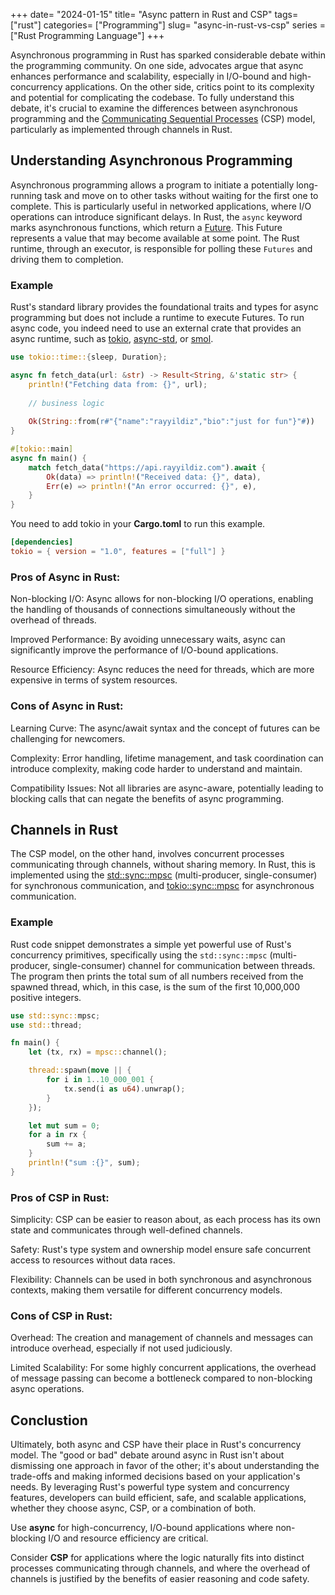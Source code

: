 +++
date= "2024-01-15"
title= "Async pattern in Rust and CSP"
tags= ["rust"]
categories= ["Programming"]
slug= "async-in-rust-vs-csp"
series = ["Rust Programming Language"]
+++

Asynchronous programming in Rust has sparked considerable debate within the programming community. On one side, advocates argue that async enhances performance and scalability, especially in I/O-bound and high-concurrency applications. On the other side, critics point to its complexity and potential for complicating the codebase. To fully understand this debate, it's crucial to examine the differences between asynchronous programming and the [Communicating Sequential Processes](https://en.wikipedia.org/wiki/Communicating_sequential_processes) (CSP) model, particularly as implemented through channels in Rust.


## Understanding Asynchronous Programming


Asynchronous programming allows a program to initiate a potentially long-running task and move on to other tasks without waiting for the first one to complete. This is particularly useful in networked applications, where I/O operations can introduce significant delays. In Rust, the `async` keyword marks asynchronous functions, which return a [Future](https://doc.rust-lang.org/std/future/trait.Future.html). This Future represents a value that may become available at some point. The Rust runtime, through an executor, is responsible for polling these `Futures` and driving them to completion.

### Example

Rust's standard library provides the foundational traits and types for async programming but does not include a runtime to execute Futures. To run async code, you indeed need to use an external crate that provides an async runtime, such as [tokio](https://tokio.rs), [async-std](https://async.rs), or [smol](https://github.com/smol-rs/smol).



```rust
use tokio::time::{sleep, Duration};

async fn fetch_data(url: &str) -> Result<String, &'static str> {
    println!("Fetching data from: {}", url);
    
    // business logic
    
    Ok(String::from(r#"{"name":"rayyildiz","bio":"just for fun"}"#))
}

#[tokio::main]
async fn main() {
    match fetch_data("https://api.rayyildiz.com").await {
        Ok(data) => println!("Received data: {}", data),
        Err(e) => println!("An error occurred: {}", e),
    }
}
```

You need to add tokio in your **Cargo.toml**  to run this example.

```toml
[dependencies]
tokio = { version = "1.0", features = ["full"] }
```

### Pros of Async in Rust:
Non-blocking I/O: Async allows for non-blocking I/O operations, enabling the handling of thousands of connections simultaneously without the overhead of threads.

Improved Performance: By avoiding unnecessary waits, async can significantly improve the performance of I/O-bound applications.

Resource Efficiency: Async reduces the need for threads, which are more expensive in terms of system resources.

### Cons of Async in Rust:

Learning Curve: The async/await syntax and the concept of futures can be challenging for newcomers.

Complexity: Error handling, lifetime management, and task coordination can introduce complexity, making code harder to understand and maintain.

Compatibility Issues: Not all libraries are async-aware, potentially leading to blocking calls that can negate the benefits of async programming.

## Channels in Rust

The CSP model, on the other hand, involves concurrent processes communicating through channels, without sharing memory. In Rust, this is implemented using the [std::sync::mpsc](https://doc.rust-lang.org/std/sync/mpsc/index.html) (multi-producer, single-consumer) for synchronous communication, and [tokio::sync::mpsc](https://docs.rs/tokio/latest/tokio/sync/mpsc/index.html) for asynchronous communication. 

### Example

Rust code snippet demonstrates a simple yet powerful use of Rust's concurrency primitives, specifically using the `std::sync::mpsc` (multi-producer, single-consumer) channel for communication between threads. The program then prints the total sum of all numbers received from the spawned thread, which, in this case, is the sum of the first 10,000,000 positive integers.


```rust
use std::sync::mpsc;
use std::thread;

fn main() {
    let (tx, rx) = mpsc::channel();

    thread::spawn(move || {
        for i in 1..10_000_001 {
            tx.send(i as u64).unwrap();
        }
    });

    let mut sum = 0;
    for a in rx {
        sum += a;
    }
    println!("sum :{}", sum);
}
```

### Pros of CSP in Rust:

Simplicity: CSP can be easier to reason about, as each process has its own state and communicates through well-defined channels.

Safety: Rust's type system and ownership model ensure safe concurrent access to resources without data races.

Flexibility: Channels can be used in both synchronous and asynchronous contexts, making them versatile for different concurrency models.


### Cons of CSP in Rust:

Overhead: The creation and management of channels and messages can introduce overhead, especially if not used judiciously.

Limited Scalability: For some highly concurrent applications, the overhead of message passing can become a bottleneck compared to non-blocking async operations.

## Conclustion

Ultimately, both async and CSP have their place in Rust's concurrency model. The "good or bad" debate around async in Rust isn't about dismissing one approach in favor of the other; it's about understanding the trade-offs and making informed decisions based on your application's needs. By leveraging Rust's powerful type system and concurrency features, developers can build efficient, safe, and scalable applications, whether they choose async, CSP, or a combination of both.


Use **async** for high-concurrency, I/O-bound applications where non-blocking I/O and resource efficiency are critical.

Consider **CSP** for applications where the logic naturally fits into distinct processes communicating through channels, and where the overhead of channels is justified by the benefits of easier reasoning and code safety.